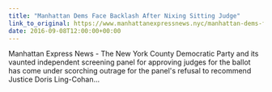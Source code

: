```yaml
---
title: "Manhattan Dems Face Backlash After Nixing Sitting Judge"
link_to_original: https://www.manhattanexpressnews.nyc/manhattan-dems-face-backlash-nixing-sitting-judge/  
date: 2016-09-08T12:00:00+00:00
---
```

  
Manhattan Express News - The New York County Democratic Party and its vaunted independent screening panel for approving judges for the ballot has come under scorching outrage for the panel's refusal to recommend Justice Doris Ling-Cohan...  


